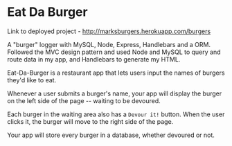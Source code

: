 # Eat Da Burger

Link to deployed project - http://marksburgers.herokuapp.com/burgers

A "burger" logger with MySQL, Node, Express, Handlebars and a ORM. Followed the MVC design pattern and used Node and MySQL to query and route data in my app, and Handlebars to generate my HTML.

Eat-Da-Burger is a restaurant app that lets users input the names of burgers they'd like to eat.

Whenever a user submits a burger's name, your app will display the burger on the left side of the page -- waiting to be devoured.

Each burger in the waiting area also has a `Devour it!` button. When the user clicks it, the burger will move to the right side of the page.

Your app will store every burger in a database, whether devoured or not.
